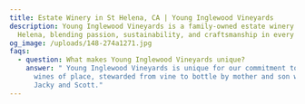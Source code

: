 ```yaml
---
title: Estate Winery in St Helena, CA | Young Inglewood Vineyards
description: Young Inglewood Vineyards is a family-owned estate winery in St.
  Helena, blending passion, sustainability, and craftsmanship in every bottle.
og_image: /uploads/148-274a1271.jpg
faqs:
  - question: What makes Young Inglewood Vineyards unique?
    answer: " Young Inglewood Vineyards is unique for our commitment to producing
      wines of place, stewarded from vine to bottle by mother and son winemakers
      Jacky and Scott."
---
```

